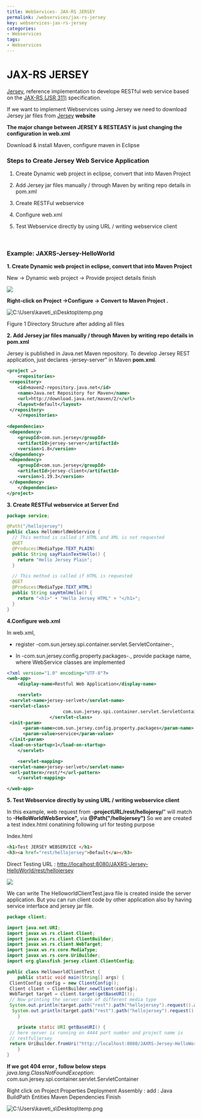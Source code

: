 ```yaml
---
title: WebServices- JAX-RS JERSEY
permalink: /webservices/jax-rs-jersey
key: webservices-jax-rs-jersey
categories:
- Webservices
tags:
- Webservices
---
```




JAX-RS JERSEY
================

[Jersey](http://jersey.java.net/), reference implementation to develope RESTful
web service based on the [JAX-RS (JSR
311)](http://jsr311.java.net/nonav/releases/1.1/index.html) specification.

If we want to implement Webservices using Jersey we need to download Jersey jar
files from [Jersey](http://jersey.java.net/) **website**

**The major change between JERSEY & RESTEASY is just changing the configuration
in web.xml**

Download & install Maven, configure maven in Eclipse

### Steps to Create Jersey Web Service Application

1. Create Dynamic web project in eclipse, convert that into Maven Project

2. Add Jersey jar files manually / through Maven by writing repo details in
pom.xml

3. Create RESTFul webservice

4. Configure web.xml

5. Test Webservice directly by using URL / writing webservice client

<br>

### Example: JAXRS-Jersey-HelloWorld

**1. Create Dynamic web project in eclipse, convert that into Maven Project**

New → Dynamic web project → Provide project details finish

![](media/4cdaa75e676a45e218475e26afd78381.png)

**Right-click on Project →Configure → Convert to Maven Project .**

![C:\\Users\\kaveti_s\\Desktop\\temp.png](media/36cb707f8e1f0993373075aefbabafbc.png)

Figure 1 Directory Structure after adding all files

**2. Add Jersey jar files manually / through Maven by writing repo details in
pom.xml**

Jersey is published in Java.net Maven repository. To develop Jersey REST
application, just declares -jersey-server" in Maven **pom.xml**.
```xml
<project …>
	<repositories>
 <repository>
 	<id>maven2-repository.java.net</id>
 	<name>Java.net Repository for Maven</name>
 	<url>http://download.java.net/maven/2/</url>
 	<layout>default</layout>
 </repository>
	</repositories>
	
<dependencies>
 <dependency>
 	<groupId>com.sun.jersey</groupId>
 	<artifactId>jersey-server</artifactId>
 	<version>1.8</version>
 </dependency>  
 <dependency>
 	<groupId>com.sun.jersey</groupId>
 	<artifactId>jersey-client</artifactId>
 	<version>1.19.3</version>
 </dependency>
	</dependencies>
</project>
```


**3. Create RESTFul webservice at Server End**
```java
package service;

@Path("/hellojersey")  
public class HelloWorldWebService {  
  // This method is called if HTML and XML is not requested  
  @GET  
  @Produces(MediaType.TEXT_PLAIN)  
  public String sayPlainTextHello() {  
    return "Hello Jersey Plain";  
  }  

  // This method is called if HTML is requested  
  @GET  
  @Produces(MediaType.TEXT_HTML)  
  public String sayHtmlHello() {  
    return "<h1>" + "Hello Jersey HTML" + "</h1>";  
  }  
}
```

**4.Configure web.xml**

In web.xml,

-   register -com.sun.jersey.spi.container.servlet.ServletContainer-,

-   In -com.sun.jersey.config.property.packages-., provide package name, where
    WebService classes are implemented

```xml
<?xml version="1.0" encoding="UTF-8"?>
<web-app>
	<display-name>Restful Web Application</display-name>

	<servlet>
 <servlet-name>jersey-serlvet</servlet-name>
 <servlet-class>
                     com.sun.jersey.spi.container.servlet.ServletContainer
                </servlet-class>
 <init-param>
      <param-name>com.sun.jersey.config.property.packages</param-name>
      <param-value>service</param-value>
 </init-param>
 <load-on-startup>1</load-on-startup>
	</servlet>

	<servlet-mapping>
 <servlet-name>jersey-serlvet</servlet-name>
 <url-pattern>/rest/*</url-pattern>
	</servlet-mapping>

</web-app>
```

**5. Test Webservice directly by using URL / writing webservice client**

In this example, web request from -**projectURL/rest/hellojersy/**" will match
to **-HelloWorldWebService",** via **@Path("/hellojersey")** So we are created
a test index.html conatining following url for testing purpose

Index.html
```html
<h1>Test JERSEY WEBSERVICE </h1>
<h3><a href="rest/hellojersey">Default</a></h3>
```


Direct Testing URL :
<http://localhost:8080/JAXRS-Jersey-HelloWorld/rest/hellojersey>

![](media/931366a091a10277cad7491d348f21ed.png)

We can write The HelloworldClientTest.java file is created inside the server
application. But you can run client code by other application also by having
service interface and jersey jar file.
```java
package client;

import java.net.URI;
import javax.ws.rs.client.Client;
import javax.ws.rs.client.ClientBuilder;
import javax.ws.rs.client.WebTarget;
import javax.ws.rs.core.MediaType;
import javax.ws.rs.core.UriBuilder;
import org.glassfish.jersey.client.ClientConfig;

public class HelloworldClientTest {
	public static void main(String[] args) {
 ClientConfig config = new ClientConfig();
 Client client = ClientBuilder.newClient(config);
 WebTarget target = client.target(getBaseURI());
 // Now printing the server code of different media type
 System.out.println(target.path("rest").path("hellojersey").request().accept(MediaType.TEXT_PLAIN).get(String.class));
  System.out.println(target.path("rest").path("hellojersey").request().accept(MediaType.TEXT_HTML).get(String.class));
	}

	private static URI getBaseURI() {
 // here server is running on 4444 port number and project name is
 // restfuljersey
 return UriBuilder.fromUri("http://localhost:8080/JAXRS-Jersey-HelloWorld/rest/hellojersey").build();
	}
}
```

**If we got 404 error , follow below steps** *java.lang.ClassNotFoundException*:
com.sun.jersey.spi.container.servlet.ServletContainer

Right click on Project Properties Deployment Assembly : add : Java BuildPath
Entities Maven Dependencies Finish

![C:\\Users\\kaveti_s\\Desktop\\temp.png](media/fa398c1c8b5f96640a559ee9e73980a1.png)
